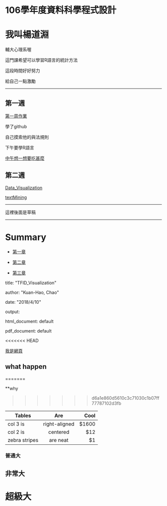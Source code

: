 # 106學年度資料科學程式設計

# 我叫楊道淵

輔大心理系喔

這門課希望可以學習R語言的統計方法

這段時間好好努力

給自己一點激勵

---


## 第一週

[第一周作業](https://bearhugdao.github.io/CSX_RProject_summer_2018/week1/Rarkdown2.html)

學了github

自己摸索他的與法規則

下午要學R語言

[中午想一想要吃甚麼](https://cw1.tw/CH/images/content_images/705ed175-512c-4daf-b93d-41a1fc8ca783.jpg)

## 第二週

[Data_Visualization](https://bearhugdao.github.io/CSX_RProject_summer_2018/week2/Data_Visualization.html)

[textMining](https://bearhugdao.github.io/CSX_RProject_summer_2018/week2/textMining.html)




---

這裡後面是草稿

___



# Summary

* [第一章](chapter1.md)

* [第二章](chapter2.md)

* [第三章](chapter3.md)




title: "TFID_Visualization"

author: "Kuan-Hao, Chao"

date: "2018/4/10"

output:

 html_document: default

 pdf_document: default

<<<<<<< HEAD

[我是網頁](https://img.moegirl.org/common/thumb/e/ed/%E7%9A%AE%E5%8D%A1%E4%B8%98%E4%B9%8B%E6%AD%8C.jpg/1200px-%E7%9A%AE%E5%8D%A1%E4%B8%98%E4%B9%8B%E6%AD%8C.jpg)

## what happen

=======

**why

>>>>>>> d6a1e860d5610c3c71030c1b07ff77787102d3fb

| Tables        | Are           | Cool  |
| ------------- |:-------------:| -----:|
| col 3 is      | right-aligned | $1600 |
| col 2 is      | centered      |   $12 |
| zebra stripes | are neat      |    $1 |

### 普通大
## 非常大
# 超級大
